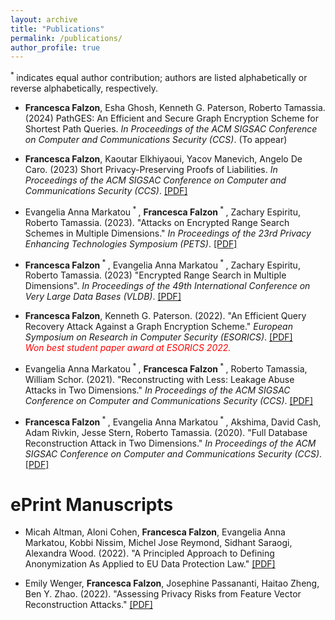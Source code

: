 ```yaml
---
layout: archive
title: "Publications"
permalink: /publications/
author_profile: true
---
```

<sup> * </sup> indicates equal author contribution; authors are listed alphabetically or reverse alphabetically, respectively. 

* **Francesca Falzon**, Esha Ghosh, Kenneth G. Paterson, Roberto Tamassia. (2024) PathGES: An Efficient and Secure Graph Encryption Scheme for Shortest Path Queries. <i>In Proceedings of the ACM SIGSAC Conference on Computer and Communications Security (CCS)</i>. (To appear)
  
* **Francesca Falzon**, Kaoutar Elkhiyaoui, Yacov Manevich, Angelo De Caro. (2023) Short Privacy-Preserving Proofs of Liabilities. <i>In Proceedings of the ACM SIGSAC Conference on Computer and Communications Security (CCS)</i>. [[PDF]](http://ffalzon.github.io/files/pol.pdf)

* Evangelia Anna Markatou<sup> * </sup>, **Francesca Falzon**<sup> * </sup>, Zachary Espiritu, Roberto Tamassia. (2023). "Attacks on Encrypted Range Search Schemes in Multiple Dimensions." <i>In Proceedings of the 23rd Privacy Enhancing Technologies Symposium (PETS)</i>. [[PDF]](https://eprint.iacr.org/2022/090.pdf)

* **Francesca Falzon**<sup> * </sup>, Evangelia Anna Markatou<sup> * </sup>, Zachary Espiritu, Roberto Tamassia. (2023) "Encrypted Range Search in Multiple Dimensions". <i>In Proceedings of the 49th International Conference on Very Large Data Bases (VLDB)</i>. [[PDF]](https://eprint.iacr.org/2022/1076.pdf)
  
* **Francesca Falzon**, Kenneth G. Paterson. (2022). "An Efficient Query Recovery Attack Against a Graph Encryption Scheme." <i>European Symposium on Research in Computer Security (ESORICS)</i>. [[PDF]](http://ffalzon.github.io/files/ges_qr.pdf) <br><i style="color:red;">Won best student paper award at ESORICS 2022.</i>

* Evangelia Anna Markatou<sup> * </sup>, **Francesca Falzon**<sup> * </sup>, Roberto Tamassia, William Schor. (2021). "Reconstructing with Less: Leakage Abuse Attacks in Two Dimensions." <i>In Proceedings of the ACM SIGSAC Conference on Computer and Communications Security (CCS)</i>. [[PDF]](http://ffalzon.github.io/files/adr.pdf)

* **Francesca Falzon**<sup> * </sup>, Evangelia Anna Markatou<sup> * </sup>, Akshima, David Cash, Adam Rivkin, Jesse Stern, Roberto Tamassia. (2020). "Full Database Reconstruction Attack in Two Dimensions." <i>In Proceedings of the ACM SIGSAC Conference on Computer and Communications Security (CCS)</i>. [[PDF]](http://ffalzon.github.io/files/fdr.pdf)


ePrint Manuscripts
======= 
* Micah Altman, Aloni Cohen, **Francesca Falzon**, Evangelia Anna Markatou, Kobbi Nissim, Michel Jose Reymond, Sidhant Saraogi, Alexandra Wood. (2022). "A Principled Approach to Defining Anonymization As Applied to EU Data Protection Law." [[PDF]](https://papers.ssrn.com/sol3/papers.cfm?abstract_id=4104748)

* Emily Wenger, **Francesca Falzon**, Josephine Passananti, Haitao Zheng, Ben Y. Zhao. (2022). "Assessing Privacy Risks from Feature Vector Reconstruction Attacks." [[PDF]](http://ffalzon.github.io/files/reconstruct.pdf)
